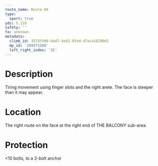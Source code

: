 ```yaml
---
route_name: Route 04
type:
  sport: true
yds: 5.11b
safety: ''
fa: unknown
metadata:
  climb_id: 357df498-dad7-4e82-8fed-d7aca16290d1
  mp_id: '109371288'
  left_right_index: '32'
---
```

# Description
Tiring movement using finger slots and the right arete.  The face is steeper than it may appear.

# Location
The right route on the face at the right end of THE BALCONY sub-area.

# Protection
<10 bolts, to a 2-bolt anchor
